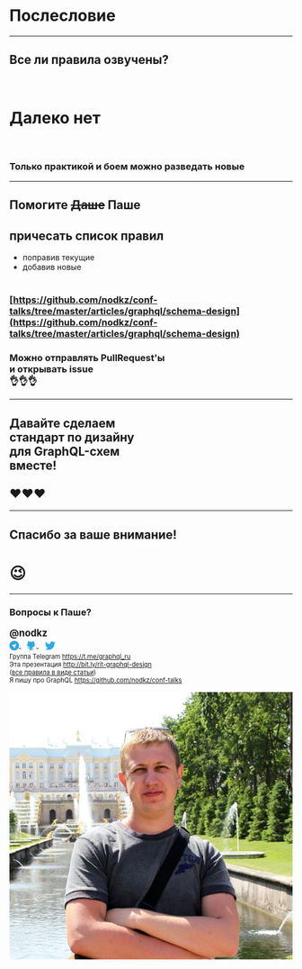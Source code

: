 # Послесловие

-----

## Все ли правила озвучены?

<br />

# Далеко нет <!-- .element: class="fragment red" -->

<br />

### Только практикой и боем можно разведать новые <!-- .element: class="fragment" -->

-----

## Помогите ~~Даше~~ Паше

## причесать список правил

- поправив текущие
- добавив новые<br/><br/>

### [https://github.com/nodkz/conf-talks/tree/master/articles/graphql/schema-design](https://github.com/nodkz/conf-talks/tree/master/articles/graphql/schema-design)

### Можно отправлять PullRequest'ы <br/>и открывать issue <br/> 👌👌👌 <!-- .element: class="fragment" -->

-----

## Давайте сделаем <br/>стандарт по дизайну <br/>для GraphQL-схем <br/>вместе! <br/><br/>  ❤️❤️❤️

-----

## Спасибо за ваше внимание!

# 😉

-----

### Вопросы к Паше? <!-- .element: class="orange" -->

<div style="font-size: 1.2em; font-weight: bold">@nodkz</div>

<div>
  <a href="https://t.me/nodkz" target="_blank">
    <img src="../assets/logo/telegram.png" style="height: 1.2em; border: none; background: none; box-shadow: none; vertical-align: middle;" class="plain" />
  </a>
  &nbsp;
  <a href="https://github.com/nodkz" target="_blank">
    <img src="../assets/logo/github.png" style="height: 1.4em; border: none; background: none; box-shadow: none; vertical-align: middle;" class="plain" />
  </a>
  &nbsp;
  <a href="https://twitter.com/nodkz" target="_blank">
    <img src="../assets/logo/twitter.png" style="height: 1.8em; border: none; background: none; box-shadow: none; vertical-align: middle;" />
  </a>
</div>

<div style="font-size: 0.8em !important">
  Группа Telegram <a href="https://t.me/graphql_ru" target="_blank">https://t.me/graphql_ru</a>
  <br />Эта презентация <a href="https://nodkz.github.io/conf-talks/talks/2019.05.28-backend-conf-moscow/index.html" target="_blank">http://bit.ly/rit-graphql-design</a>
  <br />(<a href="https://github.com/nodkz/conf-talks/tree/master/articles/graphql/schema-design" target="_blank">все правила в виде статьи</a>)
  <br />Я пишу про GraphQL <a href="https://github.com/nodkz/conf-talks" target="_blank">https://github.com/nodkz/conf-talks</a>
</div>

![Photo](../assets/nodkz-photo.jpg) <!-- .element: style="max-width: 400px; border: none" -->